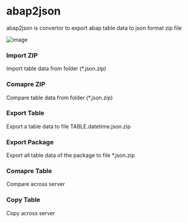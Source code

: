 # abap2json
abap2json is convertor to export abap table data to json format zip file

![image](https://user-images.githubusercontent.com/75079431/131275892-0a0cc318-0c87-4258-a5ee-9e87d4388847.png)

### Import ZIP
Import table data from folder (*.json.zip)
### Comapre ZIP
Compare table data from folder (*.json.zip)
### Export Table
Export a table data to file TABLE.datetime.json.zip
### Export Package
Export all table data of the package to file *.json.zip
### Comapre Table
Compare across server
### Copy Table
Copy across server
